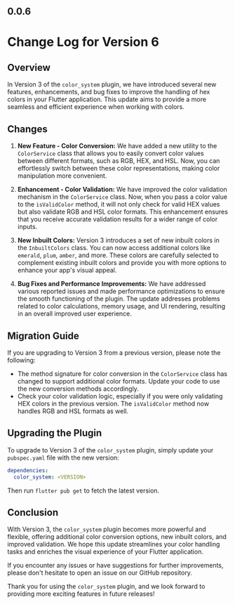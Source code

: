 ## 0.0.6

# Change Log for Version 6

## Overview

In Version 3 of the `color_system` plugin, we have introduced several new features, enhancements, and bug fixes to improve the handling of hex colors in your Flutter application. This update aims to provide a more seamless and efficient experience when working with colors.

## Changes

1. **New Feature - Color Conversion:**
   We have added a new utility to the `ColorService` class that allows you to easily convert color values between different formats, such as RGB, HEX, and HSL. Now, you can effortlessly switch between these color representations, making color manipulation more convenient.

2. **Enhancement - Color Validation:**
   We have improved the color validation mechanism in the `ColorService` class. Now, when you pass a color value to the `isValidColor` method, it will not only check for valid HEX values but also validate RGB and HSL color formats. This enhancement ensures that you receive accurate validation results for a wider range of color inputs.

3. **New Inbuilt Colors:**
   Version 3 introduces a set of new inbuilt colors in the `InbuiltColors` class. You can now access additional colors like `emerald`, `plum`, `amber`, and more. These colors are carefully selected to complement existing inbuilt colors and provide you with more options to enhance your app's visual appeal.

4. **Bug Fixes and Performance Improvements:**
   We have addressed various reported issues and made performance optimizations to ensure the smooth functioning of the plugin. The update addresses problems related to color calculations, memory usage, and UI rendering, resulting in an overall improved user experience.

## Migration Guide

If you are upgrading to Version 3 from a previous version, please note the following:

- The method signature for color conversion in the `ColorService` class has changed to support additional color formats. Update your code to use the new conversion methods accordingly.
- Check your color validation logic, especially if you were only validating HEX colors in the previous version. The `isValidColor` method now handles RGB and HSL formats as well.

## Upgrading the Plugin

To upgrade to Version 3 of the `color_system` plugin, simply update your `pubspec.yaml` file with the new version:

```yaml
dependencies:
  color_system: <VERSION>
```

Then run `flutter pub get` to fetch the latest version.

## Conclusion

With Version 3, the `color_system` plugin becomes more powerful and flexible, offering additional color conversion options, new inbuilt colors, and improved validation. We hope this update streamlines your color handling tasks and enriches the visual experience of your Flutter application.

If you encounter any issues or have suggestions for further improvements, please don't hesitate to open an issue on our GitHub repository.

Thank you for using the `color_system` plugin, and we look forward to providing more exciting features in future releases!


